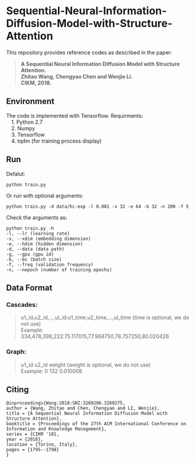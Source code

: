 # Sequential-Neural-Information-Diffusion-Model-with-Structure-Attention

This repository provides reference codes as described in the paper:

>**A Sequential Neural Information Diffusion Model with Structure Attention.**  
>**Zhitao Wang, Chengyao Chen and Wenjie Li.**  
>**CIKM, 2018.** 

## Environment
The code is implemented with Tensorflow. Requirments:  
&emsp;1. Python 2.7  
&emsp;2. Numpy  
&emsp;3. Tensorflow  
&emsp;4. tqdm (for training process display)   

## Run
Defalut:  

    python train.py  
    
Or run with optional arguments:  

    python train.py -d data/hc-exp -l 0.001 -x 32 -e 64 -b 32 -n 200 -f 5
Check the arguments as:  

    python train.py -h
    -l, --lr (learning rate)  
    -x, --xdim (embedding dimension)  
    -e, --hdim (hidden dimension)  
    -d, --data (data path)  
    -g, --gpu (gpu id)  
    -b, --bs (batch size)  
    -f, --freq (validation frequency)  
    -n, --nepoch (number of training epochs)

## Data Format
### Cascades:
>u1_id,u2_id,...,ul_id:u1_time,u2_time,...,ul_time (time is optional, we do not use)     
>Example: 334,478,398,222:75.117015,77.968750,78.757250,80.020426

### Graph:
>u1_id u2_id weight (weight is optional, we do not use)     
>Example: 0 132 0.010008        
## Citing
    @inproceedings{Wang:2018:SNI:3269206.3269275,
    author = {Wang, Zhitao and Chen, Chengyao and LI, Wenjie},
    title = {A Sequential Neural Information Diffusion Model with Structure Attention},
    booktitle = {Proceedings of the 27th ACM International Conference on Information and Knowledge Management},
    series = {CIKM '18},
    year = {2018},
    location = {Torino, Italy},
    pages = {1795--1798}
    } 



  
